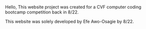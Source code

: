 Hello, This website project was created for a CVF computer coding bootcamp competition back in 8/22. 

This website was solely developed by Efe Awo-Osagie by 8/22.